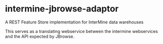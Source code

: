 intermine-jbrowse-adaptor
=========================

A REST Feature Store implementation for InterMine data warehouses

This serves as a translating webservice between the intermine webservices and
the API expected by JBrowse.
